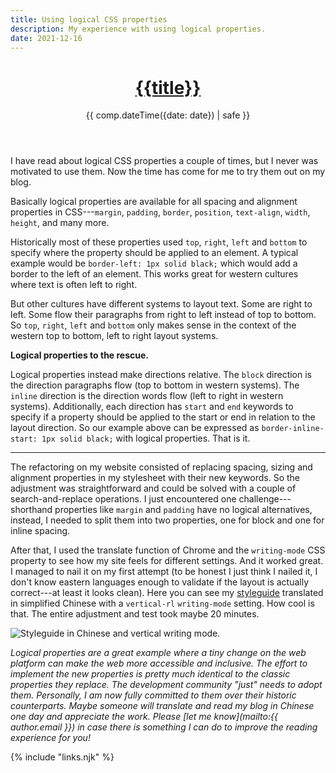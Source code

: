 ```yaml
---
title: Using logical CSS properties
description: My experience with using logical properties.
date: 2021-12-16
---
```


<header>

# [{{title}}](/)

{{ comp.dateTime({date: date}) | safe }}

</header><section>

I have read about logical CSS properties a couple of times, but I never was motivated to use them. Now the time has come for me to try them out on my blog.

Basically logical properties are available for all spacing and alignment properties in CSS---`margin`, `padding`, `border`, `position`, `text-align`, `width`, `height`, and many more.

Historically most of these properties used `top`, `right`, `left` and `bottom` to specify where the property should be applied to an element. A typical example would be `border-left: 1px solid black;` which would add a border to the left of an element. This works great for western cultures where text is often left to right.

But other cultures have different systems to layout text. Some are right to left. Some flow their paragraphs from right to left instead of top to bottom. So `top`, `right`, `left` and `bottom` only makes sense in the context of the western top to bottom, left to right layout systems.

**Logical properties to the rescue.**

Logical properties instead make directions relative. The `block` direction is the direction paragraphs flow (top to bottom in western systems). The `inline` direction is the direction words flow (left to right in western systems). Additionally, each direction has `start` and `end` keywords to specify if a property should be applied to the start or end in relation to the layout direction. So our example above can be expressed as `border-inline-start: 1px solid black;` with logical properties. That is it.

---

The refactoring on my website consisted of replacing spacing, sizing and alignment properties in my stylesheet with their new keywords. So the adjustment was straightforward and could be solved with a couple of search-and-replace operations. I just encountered one challenge---shorthand properties like `margin` and `padding` have no logical alternatives, instead, I needed to split them into two properties, one for block and one for inline spacing.

After that, I used the translate function of Chrome and the `writing-mode`  CSS property to see how my site feels for different settings. And it worked great. I managed to nail it on my first attempt (to be honest I just think I nailed it, I don't know eastern languages enough to validate if the layout is actually correct---at least it looks clean). Here you can see my [styleguide](/styleguide/) translated in simplified Chinese with a `vertical-rl` `writing-mode` setting. How cool is that. The entire adjustment and test took maybe 20 minutes.

![Styleguide in Chinese and vertical writing mode.](/assets/img/styleguide-chinese-vertical-writing-mode.png)



<footer>

_Logical properties are a great example where a tiny change on the web platform can make the web more accessible and inclusive. The effort to implement the new properties is pretty much identical to the classic properties they replace. The development community "just" needs to adopt them. Personally, I am now fully committed to them over their historic counterparts. Maybe someone will translate and read my blog in Chinese one day and appreciate the work. Please [let me know](mailto:{{ author.email }}) in case there is something I can do to improve the reading experience for you!_

</footer>

{% include "links.njk" %}
